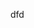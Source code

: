 dfd
<!--stackedit_data:
eyJoaXN0b3J5IjpbMTkyMzMxNDY2MiwyMDM5NjM1NjIsLTcxMD
UyODcwLC0xNzQ2MjU4MzEzLC0xMDM0MzU2NTE3LDE0Mjg5OTc3
MjgsLTY1NDIxMTYxMCw2NDUxMTk4ODMsLTg1OTU0NDQxOSw5Nj
U2Mzc0NzMsLTEzODIxMTUzNDEsMzA4NzMwNTM5LC0xMzQyMjMy
MTgsODE5MTU1MTgwLC0xNjg1OTQ0NTEyLDg0MTcxODYyMiw2MT
Q2MDE1ODgsMTY5NTQ3NTkzMSwtMTY2MjY0OTg3OCw0NTg4OTQy
NzZdfQ==
-->
